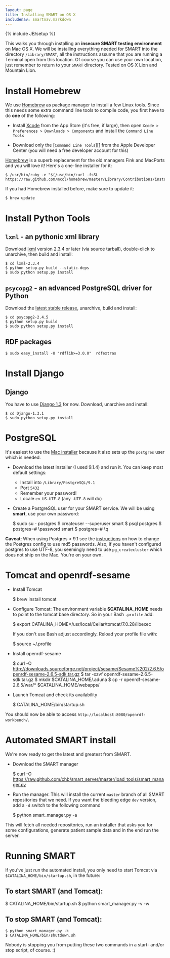 ```yaml
---
layout: page
title: Installing SMART on OS X
includenav: smartnav.markdown
---
```


{% include JB/setup %}

This walks you through installing an **insecure SMART testing environment** on
Mac OS X. We will be installing everything needed for SMART into the directory
`/Library/SMART`, all the instructions assume that you are running a Terminal
open from this location. Of course you can use your own location, just remember
to return to your `SMART` directory. Tested on OS X Lion and Mountain Lion.

# Install Homebrew

We use [Homebrew][] as package manager to install a few Linux tools. Since this
needs some extra command line tools to compile code, you first have to do
**one** of the following:

* Install [Xcode][] from the App Store (it's free, if large), then open
  `Xcode > Preferences > Downloads > Components` and install the `Command Line
  Tools`

* Download only the [`Command Line Tools`][] from the Apple Developer Center
  (you will need a free developer account for this)


[Homebrew][] is a superb replacement for the old managers Fink and MacPorts and
you will love it! Here's a one-line installer for it:

    $ /usr/bin/ruby -e "$(/usr/bin/curl -fsSL https://raw.github.com/mxcl/homebrew/master/Library/Contributions/install_homebrew.rb)"

If you had Homebrew installed before, make sure to update it:

    $ brew update

[Homebrew]: http://mxcl.github.com/homebrew/
[Xcode]: http://itunes.apple.com/ch/app/xcode/id497799835?l=en&mt=12
[Command Line Tools]: https://developer.apple.com/downloads/index.action


# Install Python Tools 

## `lxml` - an pythonic xml library

Download [lxml][] version 2.3.4 or later (via source tarball), double-click to
unarchive, then build and install:

    $ cd lxml-2.3.4
    $ python setup.py build --static-deps
    $ sudo python setup.py install

## `psycopg2` - an advanced PostgreSQL driver for Python

Download the [latest stable release][psycopg], unarchive, build and install:

    $ cd psycopg2-2.4.5
    $ python setup.py build
    $ sudo python setup.py install

## RDF packages

    $ sudo easy_install -U "rdflib>=3.0.0"  rdfextras


# Install Django 

## Django

You have to use [Django 1.3][django] for now. Download, unarchive and install:

    $ cd Django-1.3.1
    $ sudo python setup.py install


[lxml]: http://pypi.python.org/pypi/lxml/2.3.4#downloads
[psycopg]: http://initd.org/psycopg/
[django]: https://www.djangoproject.com/download/


# PostgreSQL

It's easiest to use the [Mac installer][postgres-mac] because it also sets up
the `postgres` user which is needed.

* Download the latest installer (I used 9.1.4) and run it. You can keep most
  default settings:
  
  - Install into `/Library/PostgreSQL/9.1`
  - Port `5432`
  - Remember your password!
  - Locale `en_US.UTF-8` (any `.UTF-8` will do)

* Create a PostgreSQL user for your SMART service. We will be using **smart**,
  use your own password:
      
    $ sudo su - postgres
    $ createuser --superuser smart
    $ psql postgres
    $ postgres=# \password smart
    $ postgres=# \q

**Caveat**: When using Postgres < 9.1 see the [instructions][] on how to change
the Postgres config to use md5 passwords. Also, if you haven't configured
postgres to use UTF-8, you seemingly need to use `pg_createcluster` which does
not ship on the Mac. You're on your own.

[postgres-mac]: http://www.postgresql.org/download/macosx/
[instructions]: https://github.com/chb/smart_server


# Tomcat and openrdf-sesame

* Install Tomcat

  $ brew install tomcat

* Configure Tomcat: The environment variable **$CATALINA_HOME** needs to point
  to the tomcat base directory. So in your Bash `.profile` add:

  $ export CATALINA_HOME=/usr/local/Cellar/tomcat/7.0.28/libexec

  If you don't use Bash adjust accordingly. Reload your profile file with:

  $ source ~/.profile

* Install openrdf-sesame

  $ curl -O http://downloads.sourceforge.net/project/sesame/Sesame%202/2.6.5/openrdf-sesame-2.6.5-sdk.tar.gz
  $ tar -xzvf openrdf-sesame-2.6.5-sdk.tar.gz
  $ mkdir $CATALINA_HOME/.aduna
  $ cp -r openrdf-sesame-2.6.5/war/* $CATALINA_HOME/webapps/
  
* Launch Tomcat and check its availability
  
  $ CATALINA_HOME/bin/startup.sh
  
You should now be able to access `http://localhost:8080/openrdf-workbench/`.


# Automated SMART install

We're now ready to get the latest and greatest from SMART.

* Download the SMART manager
  
  $ curl -O https://raw.github.com/chb/smart_server/master/load_tools/smart_manager.py

* Run the manager. This will install the current `master` branch of all SMART
  repositories that we need. If you want the bleeding edge `dev` version, add a
  `-d` switch to the following command

  $ python smart_manager.py -a  

This will fetch all needed repositories, run an installer that asks you for some
configurations, generate patient sample data and in the end run the server.


# Running SMART

If you've just run the automated install, you only need to start Tomcat via
`$CATALINA_HOME/bin/startup.sh`, in the future:

## To start SMART (and Tomcat):

  $ CATALINA_HOME/bin/startup.sh
  $ python smart_manager.py -v -w

## To stop SMART (and Tomcat):

    $ python smart_manager.py -k
    $ CATALINA_HOME/bin/shutdown.sh

Nobody is stopping you from putting these two commands in a start- and/or stop
script, of course. :)